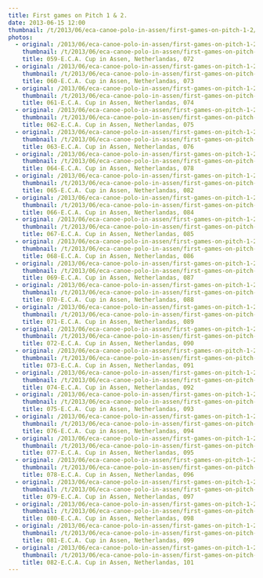 ```yaml
---
title: First games on Pitch 1 & 2.
date: 2013-06-15 12:00
thumbnail: /t/2013/06/eca-canoe-polo-in-assen/first-games-on-pitch-1-2/059-e.c.a.-cup-in-assen-netherlandas-072.jpg
photos:
  - original: /2013/06/eca-canoe-polo-in-assen/first-games-on-pitch-1-2/059-e.c.a.-cup-in-assen-netherlandas-072.jpg
    thumbnail: /t/2013/06/eca-canoe-polo-in-assen/first-games-on-pitch-1-2/059-e.c.a.-cup-in-assen-netherlandas-072.jpg
    title: 059-E.C.A. Cup in Assen, Netherlandas, 072
  - original: /2013/06/eca-canoe-polo-in-assen/first-games-on-pitch-1-2/060-e.c.a.-cup-in-assen-netherlandas-073.jpg
    thumbnail: /t/2013/06/eca-canoe-polo-in-assen/first-games-on-pitch-1-2/060-e.c.a.-cup-in-assen-netherlandas-073.jpg
    title: 060-E.C.A. Cup in Assen, Netherlandas, 073
  - original: /2013/06/eca-canoe-polo-in-assen/first-games-on-pitch-1-2/061-e.c.a.-cup-in-assen-netherlandas-074.jpg
    thumbnail: /t/2013/06/eca-canoe-polo-in-assen/first-games-on-pitch-1-2/061-e.c.a.-cup-in-assen-netherlandas-074.jpg
    title: 061-E.C.A. Cup in Assen, Netherlandas, 074
  - original: /2013/06/eca-canoe-polo-in-assen/first-games-on-pitch-1-2/062-e.c.a.-cup-in-assen-netherlandas-075.jpg
    thumbnail: /t/2013/06/eca-canoe-polo-in-assen/first-games-on-pitch-1-2/062-e.c.a.-cup-in-assen-netherlandas-075.jpg
    title: 062-E.C.A. Cup in Assen, Netherlandas, 075
  - original: /2013/06/eca-canoe-polo-in-assen/first-games-on-pitch-1-2/063-e.c.a.-cup-in-assen-netherlandas-076.jpg
    thumbnail: /t/2013/06/eca-canoe-polo-in-assen/first-games-on-pitch-1-2/063-e.c.a.-cup-in-assen-netherlandas-076.jpg
    title: 063-E.C.A. Cup in Assen, Netherlandas, 076
  - original: /2013/06/eca-canoe-polo-in-assen/first-games-on-pitch-1-2/064-e.c.a.-cup-in-assen-netherlandas-078.jpg
    thumbnail: /t/2013/06/eca-canoe-polo-in-assen/first-games-on-pitch-1-2/064-e.c.a.-cup-in-assen-netherlandas-078.jpg
    title: 064-E.C.A. Cup in Assen, Netherlandas, 078
  - original: /2013/06/eca-canoe-polo-in-assen/first-games-on-pitch-1-2/065-e.c.a.-cup-in-assen-netherlandas-082.jpg
    thumbnail: /t/2013/06/eca-canoe-polo-in-assen/first-games-on-pitch-1-2/065-e.c.a.-cup-in-assen-netherlandas-082.jpg
    title: 065-E.C.A. Cup in Assen, Netherlandas, 082
  - original: /2013/06/eca-canoe-polo-in-assen/first-games-on-pitch-1-2/066-e.c.a.-cup-in-assen-netherlandas-084.jpg
    thumbnail: /t/2013/06/eca-canoe-polo-in-assen/first-games-on-pitch-1-2/066-e.c.a.-cup-in-assen-netherlandas-084.jpg
    title: 066-E.C.A. Cup in Assen, Netherlandas, 084
  - original: /2013/06/eca-canoe-polo-in-assen/first-games-on-pitch-1-2/067-e.c.a.-cup-in-assen-netherlandas-085.jpg
    thumbnail: /t/2013/06/eca-canoe-polo-in-assen/first-games-on-pitch-1-2/067-e.c.a.-cup-in-assen-netherlandas-085.jpg
    title: 067-E.C.A. Cup in Assen, Netherlandas, 085
  - original: /2013/06/eca-canoe-polo-in-assen/first-games-on-pitch-1-2/068-e.c.a.-cup-in-assen-netherlandas-086.jpg
    thumbnail: /t/2013/06/eca-canoe-polo-in-assen/first-games-on-pitch-1-2/068-e.c.a.-cup-in-assen-netherlandas-086.jpg
    title: 068-E.C.A. Cup in Assen, Netherlandas, 086
  - original: /2013/06/eca-canoe-polo-in-assen/first-games-on-pitch-1-2/069-e.c.a.-cup-in-assen-netherlandas-087.jpg
    thumbnail: /t/2013/06/eca-canoe-polo-in-assen/first-games-on-pitch-1-2/069-e.c.a.-cup-in-assen-netherlandas-087.jpg
    title: 069-E.C.A. Cup in Assen, Netherlandas, 087
  - original: /2013/06/eca-canoe-polo-in-assen/first-games-on-pitch-1-2/070-e.c.a.-cup-in-assen-netherlandas-088.jpg
    thumbnail: /t/2013/06/eca-canoe-polo-in-assen/first-games-on-pitch-1-2/070-e.c.a.-cup-in-assen-netherlandas-088.jpg
    title: 070-E.C.A. Cup in Assen, Netherlandas, 088
  - original: /2013/06/eca-canoe-polo-in-assen/first-games-on-pitch-1-2/071-e.c.a.-cup-in-assen-netherlandas-089.jpg
    thumbnail: /t/2013/06/eca-canoe-polo-in-assen/first-games-on-pitch-1-2/071-e.c.a.-cup-in-assen-netherlandas-089.jpg
    title: 071-E.C.A. Cup in Assen, Netherlandas, 089
  - original: /2013/06/eca-canoe-polo-in-assen/first-games-on-pitch-1-2/072-e.c.a.-cup-in-assen-netherlandas-090.jpg
    thumbnail: /t/2013/06/eca-canoe-polo-in-assen/first-games-on-pitch-1-2/072-e.c.a.-cup-in-assen-netherlandas-090.jpg
    title: 072-E.C.A. Cup in Assen, Netherlandas, 090
  - original: /2013/06/eca-canoe-polo-in-assen/first-games-on-pitch-1-2/073-e.c.a.-cup-in-assen-netherlandas-091.jpg
    thumbnail: /t/2013/06/eca-canoe-polo-in-assen/first-games-on-pitch-1-2/073-e.c.a.-cup-in-assen-netherlandas-091.jpg
    title: 073-E.C.A. Cup in Assen, Netherlandas, 091
  - original: /2013/06/eca-canoe-polo-in-assen/first-games-on-pitch-1-2/074-e.c.a.-cup-in-assen-netherlandas-092.jpg
    thumbnail: /t/2013/06/eca-canoe-polo-in-assen/first-games-on-pitch-1-2/074-e.c.a.-cup-in-assen-netherlandas-092.jpg
    title: 074-E.C.A. Cup in Assen, Netherlandas, 092
  - original: /2013/06/eca-canoe-polo-in-assen/first-games-on-pitch-1-2/075-e.c.a.-cup-in-assen-netherlandas-093.jpg
    thumbnail: /t/2013/06/eca-canoe-polo-in-assen/first-games-on-pitch-1-2/075-e.c.a.-cup-in-assen-netherlandas-093.jpg
    title: 075-E.C.A. Cup in Assen, Netherlandas, 093
  - original: /2013/06/eca-canoe-polo-in-assen/first-games-on-pitch-1-2/076-e.c.a.-cup-in-assen-netherlandas-094.jpg
    thumbnail: /t/2013/06/eca-canoe-polo-in-assen/first-games-on-pitch-1-2/076-e.c.a.-cup-in-assen-netherlandas-094.jpg
    title: 076-E.C.A. Cup in Assen, Netherlandas, 094
  - original: /2013/06/eca-canoe-polo-in-assen/first-games-on-pitch-1-2/077-e.c.a.-cup-in-assen-netherlandas-095.jpg
    thumbnail: /t/2013/06/eca-canoe-polo-in-assen/first-games-on-pitch-1-2/077-e.c.a.-cup-in-assen-netherlandas-095.jpg
    title: 077-E.C.A. Cup in Assen, Netherlandas, 095
  - original: /2013/06/eca-canoe-polo-in-assen/first-games-on-pitch-1-2/078-e.c.a.-cup-in-assen-netherlandas-096.jpg
    thumbnail: /t/2013/06/eca-canoe-polo-in-assen/first-games-on-pitch-1-2/078-e.c.a.-cup-in-assen-netherlandas-096.jpg
    title: 078-E.C.A. Cup in Assen, Netherlandas, 096
  - original: /2013/06/eca-canoe-polo-in-assen/first-games-on-pitch-1-2/079-e.c.a.-cup-in-assen-netherlandas-097.jpg
    thumbnail: /t/2013/06/eca-canoe-polo-in-assen/first-games-on-pitch-1-2/079-e.c.a.-cup-in-assen-netherlandas-097.jpg
    title: 079-E.C.A. Cup in Assen, Netherlandas, 097
  - original: /2013/06/eca-canoe-polo-in-assen/first-games-on-pitch-1-2/080-e.c.a.-cup-in-assen-netherlandas-098.jpg
    thumbnail: /t/2013/06/eca-canoe-polo-in-assen/first-games-on-pitch-1-2/080-e.c.a.-cup-in-assen-netherlandas-098.jpg
    title: 080-E.C.A. Cup in Assen, Netherlandas, 098
  - original: /2013/06/eca-canoe-polo-in-assen/first-games-on-pitch-1-2/081-e.c.a.-cup-in-assen-netherlandas-099.jpg
    thumbnail: /t/2013/06/eca-canoe-polo-in-assen/first-games-on-pitch-1-2/081-e.c.a.-cup-in-assen-netherlandas-099.jpg
    title: 081-E.C.A. Cup in Assen, Netherlandas, 099
  - original: /2013/06/eca-canoe-polo-in-assen/first-games-on-pitch-1-2/082-e.c.a.-cup-in-assen-netherlandas-101.jpg
    thumbnail: /t/2013/06/eca-canoe-polo-in-assen/first-games-on-pitch-1-2/082-e.c.a.-cup-in-assen-netherlandas-101.jpg
    title: 082-E.C.A. Cup in Assen, Netherlandas, 101
---
```

